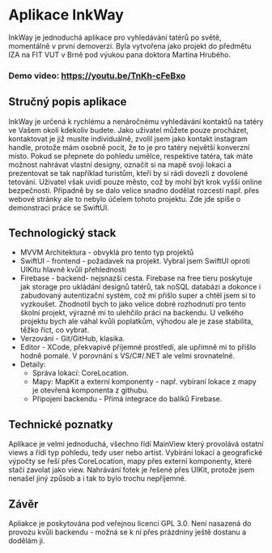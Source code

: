 # Aplikace InkWay
InkWay je jednoduchá aplikace pro vyhledávání tatérů po světě, momentálně 
v první demoverzi. Byla vytvořena jako projekt do předmětu IZA na FIT VUT 
v Brně pod výukou pana doktora Martina Hrubého.

### Demo video: https://youtu.be/TnKh-cFeBxo

## Stručný popis aplikace
InkWay je určená k rychlému a nenáročnému vyhledávání kontaktů na tatéry 
ve Vašem okolí kdekoliv budete. Jako uživatel můžete pouze procházet, 
kontaktovat je již musíte individuálně, zvolil jsem jako kontakt instagram 
handle, protože mám osobně pocit, že to je pro tatéry největší konverzní 
místo. Pokud se přepnete do pohledu umělce, respektive tatéra, tak máte 
možnost nahrávat vlastní designy, označit si na mapě svoji lokaci a 
prezentovat se tak například turistům, kteří by si rádi dovezli z dovolené 
tetování. Uživatel však uvidí pouze město, což by mohl být krok vyšší 
online bezpečnosti. Případně by se dalo velice snadno dodělat rozcestí 
např. přes webové stránky ale to nebylo účelem tohoto projektu. Zde jde 
spíše o demonstraci práce se SwiftUI.

## Technologický stack
- MVVM Architektura - obvyklá pro tento typ projektů
- SwiftUI - frontend - požadavek na projekt. Vybral jsem SwiftUI oproti 
UIKitu hlavně kvůli přehlednosti
- Firebase - backend- nejsnazší cesta. Firebase na free tieru poskytuje 
jak storage pro ukládání designů tatérů, tak noSQL databázi a dokonce i 
zabudovaný autentizační systém, což mi přišlo super a chtěl jsem si to 
vyzkoušet. Zhodnotil bych to jako velice dobré rozhodnutí pro tento školní 
projekt, výrazně mi to ulehčilo práci na backendu.  U velkého projektu 
bych ale váhal kvůli poplatkům, výhodou ale je zase stabilita, těžko říct, 
co vybrat.
- Verzování - Git/GitHub, klasika. 
- Editor - XCode, překvapivě příjemné prostředí, ale upřímně mi to přišlo 
hodně pomalé. V porovnání s VS/C#/.NET ale velmi srovnatelné.
- Detaily:
	- Správa lokací: CoreLocation.
	- Mapy: MapKit a externí komponenty - např. vybíraní lokace z mapy 
je otevřená komponenta z githubu.
	- Připojení backendu - Přímá integrace do balíků Firebase.

## Technické poznatky
Aplikace je velmi jednoduchá, všechno řídí MainView který provolává 
ostatní views a řídí typ pohledu, tedy user nebo artist. Vybírání lokací a 
geografické výpočty se řeší přes CoreLocation, mapy přes externí 
komponenty, které stačí zavolat jako view. Nahrávání fotek je řešené přes 
UIKit, protože jsem nenašel jiný způsob a i tak to bylo trochu nepříjemné. 

## Závěr
Apliakce je poskytována pod veřejnou licencí GPL 3.0. 
Není nasazená do provozu kvůli backendu - možná se k ní přes prázdniny 
ještě dostanu a dodělám ji.



